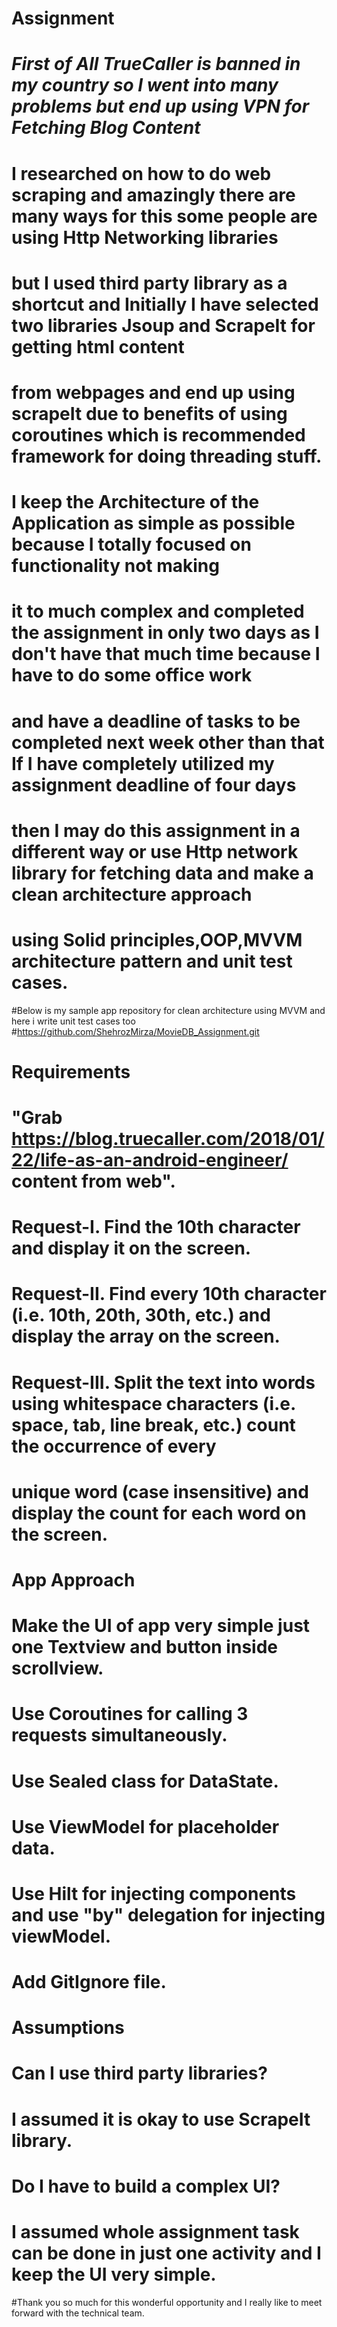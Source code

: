 # Assignment

# ***First of All TrueCaller is banned in my country so I went into many problems but end up using VPN for Fetching Blog Content***

# I researched on how to do web scraping and amazingly there are many ways for this some people are using Http Networking libraries
# but I used third party library as a shortcut and Initially I have selected two libraries Jsoup and ScrapeIt for getting html content
# from webpages and end up using scrapeIt due to benefits of using coroutines which is recommended framework for doing threading stuff.

# I keep the Architecture of the Application as simple as possible because I totally focused on functionality not making 
# it to much complex and completed the assignment in only two days as I don't have that much time because I have to do some office work 
# and have a deadline of tasks to be completed next week other than that If I have completely utilized my assignment deadline of four days 
# then I may do this assignment in a different way or use Http network library for fetching data and make a clean architecture approach 
# using Solid principles,OOP,MVVM architecture pattern and unit test cases.

#Below is my sample app repository for clean architecture using MVVM and here i write unit test cases too       
#https://github.com/ShehrozMirza/MovieDB_Assignment.git

# Requirements
# "Grab https://blog.truecaller.com/2018/01/22/life-as-an-android-engineer/ content from web".
# Request-I.  Find the 10th character and display it on the screen.
# Request-II. Find every 10th character (i.e. 10th, 20th, 30th, etc.) and display the array on the screen.
# Request-III. Split the text into words using whitespace characters (i.e. space, tab, line break, etc.) count the occurrence of every
# unique word (case insensitive) and display the count for each word on the screen.

# App Approach
# Make the UI of app very simple just one Textview and button inside scrollview.
# Use Coroutines for calling 3 requests simultaneously.
# Use Sealed class for DataState.
# Use ViewModel for placeholder data.
# Use Hilt for injecting components and use "by" delegation for injecting viewModel.
# Add GitIgnore file.

# Assumptions 
# Can I use third party libraries?
# I assumed it is okay to use ScrapeIt library.

# Do I have to build a complex UI?
# I assumed whole assignment task can be done in just one activity and I keep the UI very simple.

#Thank you so much for this wonderful opportunity and I really like to meet forward with the technical team.